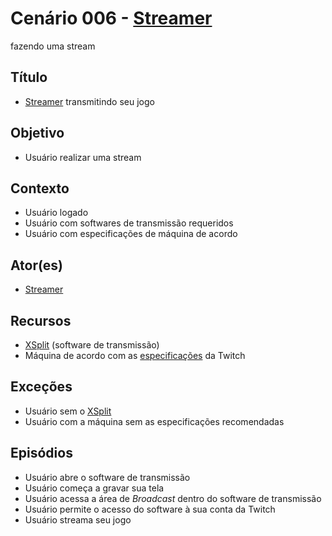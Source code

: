 # Cenário 006 - [Streamer](https://github.com/gabrielziegler3/Requisitos-2018-1/wiki/L%C3%A9xico-Streamer)
 fazendo uma stream

## Título
* [Streamer](https://github.com/gabrielziegler3/Requisitos-2018-1/wiki/L%C3%A9xico-Streamer)
 transmitindo seu jogo

## Objetivo
* Usuário realizar uma stream

## Contexto
* Usuário logado
* Usuário com softwares de transmissão requeridos
* Usuário com especificações de máquina de acordo

## Ator(es)
* [Streamer](https://github.com/gabrielziegler3/Requisitos-2018-1/wiki/L%C3%A9xico-Streamer)


## Recursos
* [XSplit](https://www.xsplit.com/pt/?utm_source=blog&utm_campaign=rc_blogpost#broadcaster) (software de transmissão)	
* Máquina de acordo com as [especificações](https://help.twitch.tv/customer/pt_br/portal/articles/792761-como-transmitir-jogos-de-computador) da Twitch

## Exceções
* Usuário sem o [XSplit](https://www.xsplit.com/pt/?utm_source=blog&utm_campaign=rc_blogpost#broadcaster)
* Usuário com a máquina sem as especificações recomendadas

## Episódios
* Usuário abre o software de transmissão
* Usuário começa a gravar sua tela
* Usuário acessa a área de _Broadcast_ dentro do software de transmissão
* Usuário permite o acesso do software à sua conta da Twitch
* Usuário streama seu jogo 
